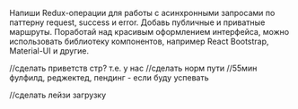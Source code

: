 Напиши Redux-операции для работы с асинхронными запросами по паттерну request,
success и error. Добавь публичные и приватные маршруты. Поработай над красивым
оформлением интерфейса, можно использовать библиотеку компонентов, например
React Bootstrap, Material-UI и другие.

//сделать приветств стр? т.е. у нас //сделать норм пути //55мин фулфилд,
реджектед, пендинг - если буду успевать

//сделать лейзи загрузку
